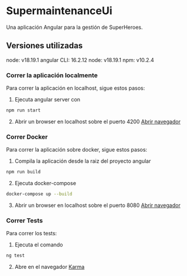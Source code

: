 # SupermaintenanceUi

Una aplicación Angular para la gestión de SuperHeroes.

## Versiones utilizadas
node: v18.19.1
angular CLI: 16.2.12
node: v18.19.1
npm: v10.2.4

### Correr la aplicación localmente
Para correr la aplicación en localhost, sigue estos pasos:
1. Ejecuta angular server con
```bash
npm run start
```
2. Abrir un browser en localhost sobre el puerto 4200
[Abrir navegador](http://localhost:4200/)


### Correr Docker
Para correr la aplicación sobre docker, sigue estos pasos:
1. Compila la aplicación desde la raiz del proyecto angular
```bash
npm run build
```
2. Ejecuta docker-compose
```bash
docker-compose up --build
```
3. Abrir un browser en localhost sobre el puerto 8080
[Abrir navegador](http://localhost:8080/)


### Correr Tests
Para correr los tests:
1. Ejecuta el comando
```bash
ng test
```
2. Abre en el navegador
[Karma](https://karma-runner.github.io)
